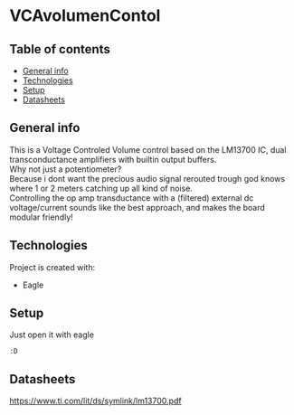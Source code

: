# VCAvolumenContol
## Table of contents
* [General info](#general-info)
* [Technologies](#technologies)
* [Setup](#setup)
* [Datasheets](#datasheets)

## General info
This is a Voltage Controled Volume control based on the LM13700 IC, dual transconductance amplifiers with builtin output buffers. \
Why not just a potentiometer? \
Because i dont want the precious audio signal rerouted trough god knows where 1 or 2 meters catching up all kind of noise. \
Controlling the op amp transductance with a (filtered) external dc voltage/current sounds like the best approach, and makes the board modular friendly!
	
## Technologies
Project is created with:
* Eagle
	
## Setup
Just open it with eagle

```
:D
```

## Datasheets
https://www.ti.com/lit/ds/symlink/lm13700.pdf
